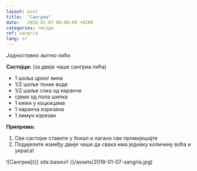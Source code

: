 ```yaml
---
layout: post
title:  "Сангриа"
date:   2018-01-07 00:00:00 +0100
categories: recipe
ref: sangria
lang: sr
---
```


*Једноставно љетно пиће.*

**Састојци:** (за двије чаше сангриа пића)
* 1 шоља црног вина
* 1/2 шоље тоник воде
* 1/2 шаље сока од наранче
* сјеме од пола шипка
* 1 киwи у коцкицама
* 1 наранча изрезана
* 1 лимун изрезан

**Припрема:**

1. Све састојке ставите у бокал и лагано све промијешајте 
2. Подијелите између двије чаше да свака има једнаку количину воћа и украса!

![Сангриа]({{ site.baseurl }}/assets/2018-01-07-sangria.jpg)
